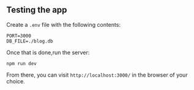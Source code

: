 ## Testing the app

Create a `.env` file with the following contents:

```
PORT=3000
DB_FILE=./blog.db
```

Once that is done,run the server:

```
npm run dev
```

From there, you can visit `http://localhost:3000/` in the browser of your choice.
